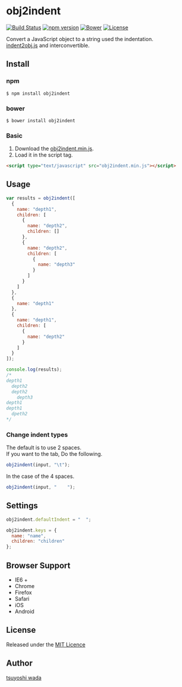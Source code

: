 obj2indent
==========

[![Build Status](http://img.shields.io/travis/tsuyoshiwada/obj2indent.svg?style=flat-square)](https://travis-ci.org/tsuyoshiwada/obj2indent)
[![npm version](https://img.shields.io/npm/v/obj2indent.svg?style=flat-square)](http://badge.fury.io/js/obj2indent)
[![Bower](https://img.shields.io/bower/v/obj2indent.svg?style=flat-square)](http://bower.io/search/?q=obj2indent)
[![License](https://img.shields.io/badge/license-MIT-blue.svg?style=flat-square)](https://raw.githubusercontent.com/tsuyoshiwada/obj2indent/master/LICENSE)


Convert a JavaScript object to a string used the indentation.  
[indent2obj.js](https://github.com/tsuyoshiwada/indent2obj) and interconvertible.


## Install

### npm

```
$ npm install obj2indent
```

### bower

```
$ bower install obj2indent
```

### Basic

1. Download the [obj2indent.min.js](https://raw.githubusercontent.com/tsuyoshiwada/obj2indent/master/obj2indent.min.js).  
2. Load it in the script tag.


```html
<script type="text/javascript" src="obj2indent.min.js"></script>
```



## Usage

```javascript
var results = obj2indent([
  {
    name: "depth1",
    children: [
      {
        name: "depth2",
        children: []
      },
      {
        name: "depth2",
        children: [
          {
            name: "depth3"
          }
        ]
      }
    ]
  },
  {
    name: "depth1"
  },
  {
    name: "depth1",
    children: [
      {
        name: "depth2"
      }
    ]
  }
]);

console.log(results);
/*
depth1
  depth2
  depth2
    depth3
depth1
depth1
  dpeth2
*/
```


### Change indent types

The default is to use 2 spaces.  
If you want to the tab, Do the following.

```javascript
obj2indent(input, "\t");
```

In the case of the 4 spaces.

```javascript
obj2indent(input, "    ");
```


## Settings

```javascript
obj2indent.defaultIndent = "  ";

obj2indent.keys = {
  name: "name",
  children: "children"
};
```



## Browser Support

* IE6 +
* Chrome
* Firefox
* Safari
* iOS
* Android


## License
Released under the [MIT Licence](https://raw.githubusercontent.com/tsuyoshiwada/indent2obj/master/LICENSE)


## Author
[tsuyoshi wada](https://github.com/tsuyoshiwada/)
